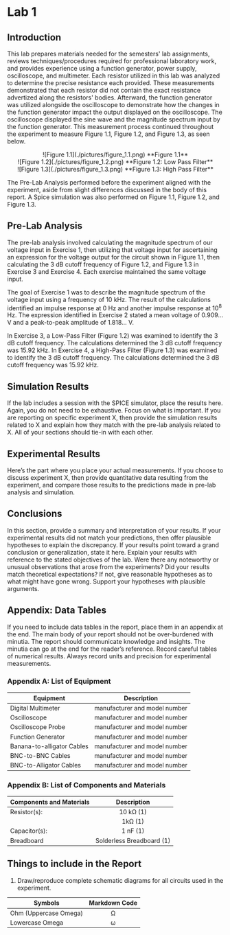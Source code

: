 # Lab 1
## Introduction

This lab prepares materials needed for the semesters' lab assignments, reviews techniques/procedures required for professional laboratory work, and provides experience using a function generator, power supply, oscilloscope, and multimeter. Each resistor utilized in this lab was analyzed to determine the precise resistance each provided. These measurements demonstrated that each resistor did not contain the exact resistance advertized along the resistors' bodies. Afterward, the function generator was utilized alongside the oscilloscope to demonstrate how the changes in the function generator impact the output displayed on the oscilloscope. The oscilloscope displayed the sine wave and the magnitude spectrum input by the function generator. This measurement process continued throughout the experiment to measure Figure 1.1, Figure 1.2, and Figure 1.3, as seen below.

<div style="text-align: center;">
![Figure 1.1](./pictures/figure_1.1.png)  
**Figure 1.1**
</div>

<div style="text-align: center;">
![Figure 1.2](./pictures/figure_1.2.png)  
**Figure 1.2: Low Pass Filter**
</div>

<div style="text-align: center;">
![Figure 1.3](./pictures/figure_1.3.png)  
**Figure 1.3: High Pass Filter**
</div>

The Pre-Lab Analysis performed before the experiment aligned with the experiment, aside from slight differences discussed in the body of this report. A Spice simulation was also performed on Figure 1.1, Figure 1.2, and Figure 1.3.

## Pre-Lab Analysis

The pre-lab analysis involved calculating the magnitude spectrum of our voltage input in Exercise 1, then utilizing that voltage input for ascertaining an expression for the voltage output for the circuit shown in Figure 1.1, then calculating the 3 dB cutoff frequency of Figure 1.2, and Figure 1.3 in Exercise 3 and Exercise 4. Each exercise maintained the same voltage input.  

The goal of Exercise 1 was to describe the magnitude spectrum of the voltage input using a frequency of 10 kHz. The result of the calculations identified an impulse response at 0 Hz and another impulse response at 10<sup>8</sup> Hz. The expression identified in Exercise 2 stated a mean voltage of 0.909... V and a peak-to-peak amplitude of 1.818... V.  

In Exercise 3, a Low-Pass Filter (Figure 1.2) was examined to identify the 3 dB cutoff frequency. The calculations determined the 3 dB cutoff frequency was 15.92 kHz. In Exercise 4, a High-Pass Filter (Figure 1.3) was examined to identify the 3 dB cutoff frequency. The calculations determined the 3 dB cutoff frequency was 15.92 kHz.  

## Simulation Results
If the lab includes a session with the SPICE simulator, place the results here. Again, you do not need to be exhaustive.
Focus on what is important. If you are reporting on specific experiment X, then provide the simulation results related to
X and explain how they match with the pre-lab analysis related to X. All of your sections should tie-in with each other.

## Experimental Results
Here’s the part where you place your actual measurements. If you choose to discuss experiment X, then provide
quantitative data resulting from the experiment, and compare those results to the predictions made in pre-lab analysis
and simulation.

## Conclusions
In this section, provide a summary and interpretation of your results. If your experimental results did not match your
predictions, then offer plausible hypotheses to explain the discrepancy. If your results point toward a grand conclusion or generalization, state it here. Explain your results with reference to the stated objectives of the lab. Were there any noteworthy
or unusual observations that arose from the experiments? Did your results match theoretical expectations? If
not, give reasonable hypotheses as to what might have gone wrong. Support your hypotheses with plausible
arguments.

## Appendix: Data Tables
If you need to include data tables in the report, place them in an appendix at the end. The main body of your report
should not be over-burdened with minutia. The report should communicate knowledge and insights. The minutia can
go at the end for the reader’s reference. Record careful tables of numerical results. Always record units and precision for experimental measurements.

### Appendix A: List of Equipment
| Equipment | Description |
| ------------------ | :---------------------------: |
| Digital Multimeter | manufacturer and model number |
| Oscilloscope | manufacturer and model number | 
| Oscilloscope Probe | manufacturer and model number |
| Function Generator | manufacturer and model number |
| Banana-to-alligator Cables | manufacturer and model number |
| BNC-to-BNC Cables | manufacturer and model number |
| BNC-to-Alligator Cables | manufacturer and model number |

### Appendix B: List of Components and Materials
| Components and Materials | Description |
| ------------------------ | :---------: |
| Resistor(s): | 10 k&Omega; (1) |
|  | 1k&Omega; (1) |
| Capacitor(s): | 1 nF (1) |
| Breadboard | Solderless Breadboard (1) |

## Things to include in the Report
1. Draw/reproduce complete schematic diagrams for all circuits used in the experiment.

| Symbols | Markdown Code |
| ------- | :-----------: |
| Ohm (Uppercase Omega) | &Omega; |
| Lowercase Omega | &omega; |